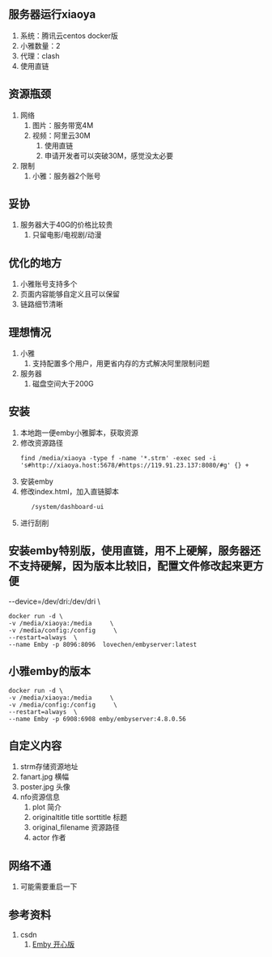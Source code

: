 ## 服务器运行xiaoya
1. 系统：腾讯云centos docker版
2. 小雅数量：2
3. 代理：clash
4. 使用直链

## 资源瓶颈
1. 网络
   1. 图片：服务带宽4M
   2. 视频：阿里云30M
      1. 使用直链
      2. 申请开发者可以突破30M，感觉没太必要
2. 限制
   1. 小雅：服务器2个账号

## 妥协
1. 服务器大于40G的价格比较贵
   1. 只留电影/电视剧/动漫

## 优化的地方
1. 小雅账号支持多个
2. 页面内容能够自定义且可以保留
3. 链路细节清晰

## 理想情况
1. 小雅
   1. 支持配置多个用户，用更省内存的方式解决阿里限制问题
2. 服务器
   1. 磁盘空间大于200G

## 安装
1. 本地跑一便emby小雅脚本，获取资源
2. 修改资源路径
   ```
   find /media/xiaoya -type f -name '*.strm' -exec sed -i 's#http://xiaoya.host:5678/#https://119.91.23.137:8080/#g' {} +
   ```
3. 安装emby
4. 修改index.html，加入直链脚本
   ```
      /system/dashboard-ui
   ```
5. 进行刮削

## 安装emby特别版，使用直链，用不上硬解，服务器还不支持硬解，因为版本比较旧，配置文件修改起来更方便
--device=/dev/dri:/dev/dri \
```
docker run -d \
-v /media/xiaoya:/media     \
-v /media/config:/config     \
--restart=always  \
--name Emby -p 8096:8096  lovechen/embyserver:latest
```

## 小雅emby的版本
```
docker run -d \
-v /media/xiaoya:/media     \
-v /media/config:/config     \
--restart=always  \
--name Emby -p 6908:6908 emby/embyserver:4.8.0.56
```

## 自定义内容
1. strm存储资源地址
2. fanart.jpg 横幅
3. poster.jpg 头像
4. nfo资源信息
   1. plot 简介
   2. originaltitle title sorttitle 标题
   3. original_filename 资源路径
   4. actor 作者

## 网络不通
1. 可能需要重启一下

## 参考资料
1. csdn
   1. [Emby 开心版](https://blog.csdn.net/ruoyusixian/article/details/130878493)
